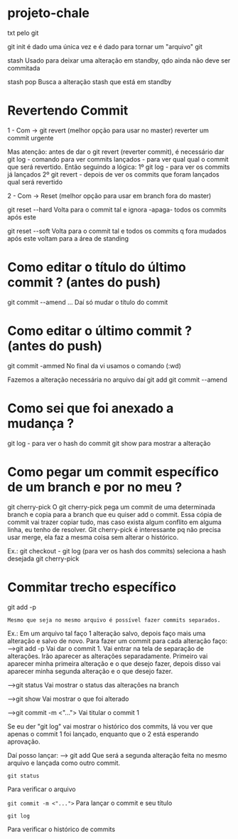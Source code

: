 # projeto-chale

txt pelo git

git init é dado uma única vez e é dado para tornar um "arquivo" git

stash
Usado para deixar uma alteração em standby, qdo ainda não deve ser commitada

stash pop
Busca a alteração stash que está em standby

# Revertendo Commit
1 - Com -> git revert (melhor opção para usar no master)
reverter um commit urgente

Mas atenção: antes de dar o git revert (reverter commit), é necessário dar git log - comando para ver commits lançados - para ver qual qual o commit que será revertido. 
Então seguindo a lógica:
1º git log - para ver os commits já lançados
2º git revert - depois de ver os commits que foram lançados qual será revertido 

2 - Com -> Reset (melhor opção para usar em branch fora do master)

git reset --hard <numero da hash>
Volta para o commit tal e ignora -apaga- todos os commits após este

git reset --soft <numero da hash>
Volta para o commit tal e todos os commits q fora mudados após este voltam para a área de standing

# Como editar o título do último commit ? (antes do push)
git commit --amend ...
Daí só mudar o título do commit

# Como editar o último commit ? (antes do push)
git commit -ammed
No final da vi usamos o comando (:wd) 

Fazemos a alteração necessária no arquivo daí
git add <nome do arquivo>
git commit --amend 

# Como sei que foi anexado a mudança ?
git log - para ver o hash do commit
git show <hash do commit> para mostrar a alteração 

# Como pegar um commit específico de um branch e por no meu ?
git cherry-pick <hash>
    O git cherry-pick <hash> pega um commit de uma determinada branch e copia para a branch que eu quiser add o commit. Essa cópia de commit vai trazer copiar tudo, mas caso exista algum conflito em alguma linha, eu tenho de resolver.
    Git cherry-pick <hash> é interessante pq não precisa usar merge, ela faz a mesma coisa sem alterar o histórico. 

Ex.:
git checkout - <nome da branch>
git log (para ver os hash dos commits)
    seleciona a hash desejada
git cherry-pick <hash>

# Commitar trecho específico
git add -p

    Mesmo que seja no mesmo arquivo é possível fazer commits separados.

Ex.:
Em um arquivo tal faço 1 alteração salvo, depois faço mais uma alteração e salvo de novo. Para fazer um commit para cada alteração faço:
-->git add -p 
Vai dar o commit 1.
Vai entrar na tela de separação de alterações. Irão aparecer as alterações separadamente. Primeiro vai aparecer minha primeira alteração e o que desejo fazer, depois disso vai aparecer minha segunda alteração e o que desejo fazer.

-->git status 
Vai mostrar o status das alterações na branch

-->git show
Vai mostrar o que foi alterado

-->git commit -m <"..."> 
Vai titular o commit 1

Se eu der "git log" vai mostrar o histórico dos commits, lá vou ver que apenas o commit 1 foi lançado, enquanto que o 2 está esperando aprovação.

Daí posso lançar:
--> git add <arquivo a ser commitado>
Que será a segunda alteração feita no mesmo arquivo e lançada como outro commit.

```shell
git status
```
Para verificar o arquivo

`git commit -m <"...">`
Para lançar o commit e seu título

```
git log
```
Para verificar o histórico de commits
         